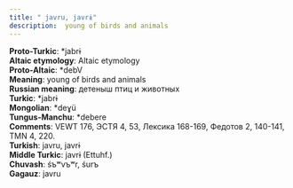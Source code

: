 ```yaml
---
title: " javru, javrɨ"
description:  young of birds and animals
---
```


<strong>Proto-Turkic</strong>:  *jabrɨ<br>
<strong>Altaic etymology</strong>:  Altaic etymology<br>
<strong> Proto-Altaic</strong>:  *debV<br>
<strong>Meaning</strong>:  young of birds and animals<br>
<strong>Russian meaning</strong>:  детеныш птиц и животных<br>
<strong>Turkic</strong>:  *jabrɨ<br>
<strong>Mongolian</strong>:  *deɣü<br>
<strong>Tungus-Manchu</strong>:  *debere<br>
<strong>Comments</strong>:  VEWT 176, ЭСТЯ 4, 53, Лексика 168-169, Федотов 2, 140-141, TMN 4, 220.<br>
<strong>Turkish</strong>:  javru, javrɨ<br>
<strong>Middle Turkic</strong>:  javrɨ (Ettuhf.)<br>
<strong>Chuvash</strong>:  śъʷvъʷr, śurъ<br>
<strong>Gagauz</strong>:  javru<br>


